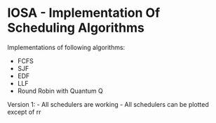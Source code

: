 # IOSA - Implementation Of Scheduling Algorithms

Implementations of following algorithms:
- FCFS
- SJF
- EDF
- LLF
- Round Robin with Quantum Q

Version 1:
    - All schedulers are working
    - All schedulers can be plotted except of rr